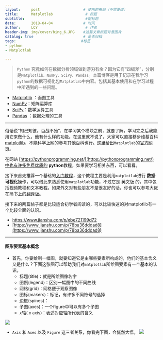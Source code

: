 ```yaml
---
layout:     post                    # 使用的布局（不需要改）
title:      Matplotlab               # 标题 
subtitle:                            #副标题
date:       2018-04-04              # 时间
author:     LCY                      # 作者
header-img: img/cover/bing_6.JPG    #这篇文章标题背景图片
catalog: true                       # 是否归档
tags:                              #标签
- python
- Matplotlab

---
```

>`Python` 究竟如何在数据分析领域做到游刃有余？因为它有“四板斧”，分别是`Matplotlib、NumPy、SciPy、Pandas`。本篇博客是用于记录在我学习`python`的数据可视化包`Matplotlab`中内容。包括其基本使用和在学习过程中所遇到的一些问题。

* [Matplotlib](https://matplotlib.org/index.html#) ：画图工具
* [NumPy](http://www.numpy.org/)：矩阵运算库
* [SciPy](https://www.scipy.org/)：数学运算工具
* [Pandas](https://pandas.pydata.org/) ：数据处理的工具

---

 俗话说“知己知彼，百战不殆”，在学习某个模块之前，就要了解，学习完之后我能用它来做什么，他有什么样的功能，在这里就不说了，大家可以直接移步维基百科[matplotlib](https://zh.wikipedia.org/wiki/Matplotlib)，不能科学上网的参考其他百科也行。这里给出`Matplotlab`的[官方网页](https://matplotlib.org/index.html#)。

 在网站 [https://pythonprogramming.net/](https://pythonprogramming.net/)中也有许多免费优质的 **python**教程，如果要学习相关东西，可以看看。

 接下来首先推荐一个基础的[入门教程](https://pythonprogramming.net/matplotlib-intro-tutorial/)，这个教程主要是利用`matplotlab`进行 **数据可视化**操作，可以借此来熟悉使用`matplotlab`功能，不过它是 ~~英文版~~ 的，其中包括视频教程和文本教程。如果外文对有些朋友不是很友好的话，你也可以参考大佬在简书上的[翻译版](https://www.jianshu.com/p/aa4150cf6c7f)。

接下来的两篇帖子都是比较适合初学者阅读的，可以比较快速的对matplotlib有一个比较全面的认识。

* [https://www.jianshu.com/p/ebe721199d72 ](https://www.jianshu.com/p/ebe721199d72 )
* [https://www.jianshu.com/p/78ba36dddad8](https://www.jianshu.com/p/78ba36dddad8)

----------------
#### 图形要素基本概念
* 首先，你要绘制一幅图，就要知道它是由哪些要素所构成的，他们的基本含义又是什么？下面这张图可以帮助我们对`matplotlib`所绘图要素有一个基本的认识。
    * 标题(title)：就是所绘图像名字
    * 图例(legend)：区别一幅图中的不同曲线
    * 网格(grid)：网格便于观察图像
    * 图标(makers)：标记，有许多不同符号的选择
    * 边框(spines)：
    * 子图(axes)：一个figure中可以有多个子图
    * x轴( x axis)：表述对应轴所代表的含义
    
![](https://upload-images.jianshu.io/upload_images/7931281-8aa927f71b6854f2.jpg?imageMogr2/auto-orient/strip%7CimageView2/2/w/700)

* `Axis` 和 `Axes` 以及 `Figure` 这三者关系，你看完下图，会恍然大悟。
![](https://upload-images.jianshu.io/upload_images/7931281-45a5018dcaad5bfb.png?imageMogr2/auto-orient/strip%7CimageView2/2/w/385)
